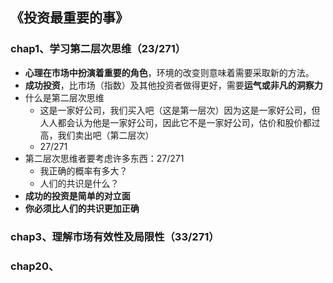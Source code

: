 ## 《投资最重要的事》

### chap1、学习第二层次思维（23/271）

+ **心理在市场中扮演着重要的角色**，环境的改变则意味着需要采取新的方法。
+ **成功投资**，比市场（指数）及其他投资者做得更好，需要**运气或非凡的洞察力**
+ 什么是第二层次思维
  + 这是一家好公司，我们买入吧（这是第一层次）因为这是一家好公司，但人人都会认为他是一家好公司，因此它不是一家好公司，估价和股价都过高，我们卖出吧（第二层次）
  + 27/271
+ 第二层次思维者要考虑许多东西：27/271
  + 我正确的概率有多大？
  + 人们的共识是什么？
+ **成功的投资是简单的对立面**
+ **你必须比人们的共识更加正确**

### chap3、理解市场有效性及局限性（33/271）

### chap20、
